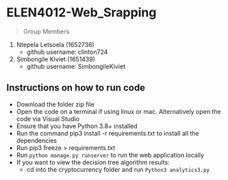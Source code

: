 # ELEN4012-Web_Srapping
> Group Members
1. Ntepela Letsoela (1652736)
   - github username: clinton724
2. Simbongile Kiviet (1651439)
   - github username: SimbongileKiviet
## Instructions on how to run code
- Download the folder zip file
- Open the code on a terminal if using linux or mac. Alternatively open the code via Visual Studio
- Ensure that you have Python 3.8+ installed
- Run the command pip3 install -r requirements.txt to install all the dependencies
- Run pip3 freeze > requirements.txt
- Run `python manage.py runserver` to run the web application locally
- If you want to view the decision tree algorithm results:
    - cd into the cryptocurrency folder and run `Python3 analytics3.py`